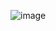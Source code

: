 ![image](https://github.com/Carlos-Leuck/Carsties/assets/56606388/1c07f9cf-23d0-45b6-8dbd-c8b1894ebfaf)
